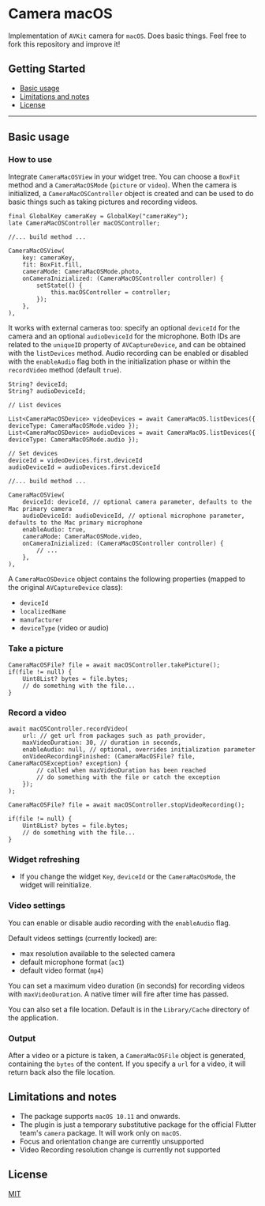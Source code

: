 # Camera macOS

Implementation of ```AVKit``` camera for ```macOS```.
Does basic things.
Feel free to fork this repository and improve it!

## Getting Started

- [Basic usage](#basic-usage)
- [Limitations and notes](#limitations-and-notes)
- [License](#license)

---

## Basic usage


### How to use ###
Integrate ```CameraMacOSView``` in your widget tree.
You can choose a ```BoxFit``` method and a ```CameraMacOSMode``` (```picture``` or ```video```).
When the camera is initialized, a ```CameraMacOSController``` object is created and can be used to do basic things such as taking pictures and recording videos.

```
final GlobalKey cameraKey = GlobalKey("cameraKey");
late CameraMacOSController macOSController;

//... build method ...

CameraMacOSView(
    key: cameraKey,
    fit: BoxFit.fill,
    cameraMode: CameraMacOSMode.photo,
    onCameraInizialized: (CameraMacOSController controller) {
        setState(() {
            this.macOSController = controller;
        });
    },
),
```

It works with external cameras too: specify an optional ```deviceId``` for the camera and an optional ```audioDeviceId``` for the microphone.
Both IDs are related to the ```uniqueID``` property of ```AVCaptureDevice```, and can be obtained with the ```listDevices``` method.
Audio recording can be enabled or disabled with the ```enableAudio``` flag both in the initialization phase or within the ```recordVideo``` method (default ```true```).

```
String? deviceId;
String? audioDeviceId;

// List devices

List<CameraMacOSDevice> videoDevices = await CameraMacOS.listDevices({ deviceType: CameraMacOSMode.video });
List<CameraMacOSDevice> audioDevices = await CameraMacOS.listDevices({ deviceType: CameraMacOSMode.audio });

// Set devices
deviceId = videoDevices.first.deviceId
audioDeviceId = audioDevices.first.deviceId

//... build method ...

CameraMacOSView(
    deviceId: deviceId, // optional camera parameter, defaults to the Mac primary camera
    audioDeviceId: audioDeviceId, // optional microphone parameter, defaults to the Mac primary microphone
    enableAudio: true,
    cameraMode: CameraMacOSMode.video,
    onCameraInizialized: (CameraMacOSController controller) {
        // ...
    },
),
```

A ```CameraMacOSDevice``` object contains the following properties (mapped to the original ```AVCaptureDevice``` class):
- ```deviceId```
- ```localizedName```
- ```manufacturer```
- ```deviceType``` (video or audio)

### Take a picture ###
```
CameraMacOSFile? file = await macOSController.takePicture();
if(file != null) {
    Uint8List? bytes = file.bytes;
    // do something with the file...
}

```
### Record a video ###

```
await macOSController.recordVideo(
    url: // get url from packages such as path_provider,
    maxVideoDuration: 30, // duration in seconds,
    enableAudio: null, // optional, overrides initialization parameter
    onVideoRecordingFinished: (CameraMacOSFile? file, CameraMacOSException? exception) {
        // called when maxVideoDuration has been reached
        // do something with the file or catch the exception
    });
);

CameraMacOSFile? file = await macOSController.stopVideoRecording();

if(file != null) {
    Uint8List? bytes = file.bytes;
    // do something with the file...
}

```

### Widget refreshing ###
- If you change the widget ```Key```, ```deviceId```  or the ```CameraMacOsMode```, the widget will reinitialize.

### Video settings ###

You can enable or disable audio recording with the ```enableAudio``` flag.

Default videos settings (currently locked) are:
- max resolution available to the selected camera
- default microphone format (```ac1```)
- default video format (```mp4```)

You can set a maximum video duration (in seconds) for recording videos with ```maxVideoDuration```.
A native timer will fire after time has passed.

You can also set a file location. Default is in the ```Library/Cache``` directory of the application.

### Output ###
After a video or a picture is taken, a ```CameraMacOSFile``` object is generated, containing the ```bytes``` of the content. If you specify a ```url``` for a video, it will return back also the file location.

## Limitations and notes

- The package supports ```macOS 10.11``` and onwards.
- The plugin is just a temporary substitutive package for the official Flutter team's ```camera``` package. It will work only on ```macOS```.
- Focus and orientation change are currently unsupported
- Video Recording resolution change is currently not supported

## License

[MIT](https://github.com/riccardo-lomazzi/webview_macos/blob/main/LICENSE)

